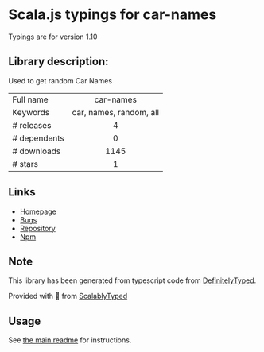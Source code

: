 
# Scala.js typings for car-names

Typings are for version 1.10

## Library description:
Used to get random Car Names

|                    |                 |
| ------------------ | :-------------: |
| Full name          | car-names |
| Keywords           | car, names, random, all |
| # releases         | 4 |
| # dependents       | 0 |
| # downloads        | 1145 |
| # stars            | 1 |

## Links
- [Homepage](https://github.com/palashmon/car-names#readme)
- [Bugs](https://github.com/palashmon/car-names/issues)
- [Repository](https://github.com/palashmon/car-names)
- [Npm](https://www.npmjs.com/package/car-names)
    


## Note
This library has been generated from typescript code from [DefinitelyTyped](https://definitelytyped.org).

Provided with :purple_heart: from [ScalablyTyped](https://github.com/oyvindberg/ScalablyTyped)

## Usage
See [the main readme](../../readme.md) for instructions.


